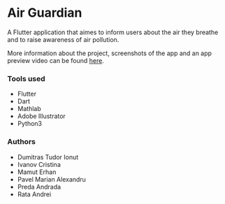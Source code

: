 # Air Guardian
A Flutter application that aimes to inform users about the air they breathe and to raise awareness of air pollution.

More information about the project, screenshots of the app and an app preview video can be found [here](https://2019.spaceappschallenge.org/challenges/living-our-world/surface-air-quality-mission/teams/lma_erhan/project).

### Tools used
* Flutter
* Dart
* Mathlab
* Adobe Illustrator
* Python3

### Authors
* Dumitras Tudor Ionut
* Ivanov Cristina
* Mamut Erhan
* Pavel Marian Alexandru
* Preda Andrada
* Rata Andrei


